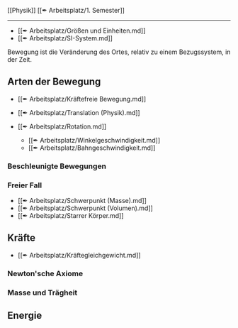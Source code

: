 [[Physik]] [[✒ Arbeitsplatz/1. Semester]]

---

- [[✒ Arbeitsplatz/Größen und Einheiten.md]]
- [[✒ Arbeitsplatz/SI-System.md]]

Bewegung ist die Veränderung des Ortes, relativ zu einem Bezugssystem, in der Zeit.

## Arten der Bewegung

- [[✒ Arbeitsplatz/Kräftefreie Bewegung.md]]

- [[✒ Arbeitsplatz/Translation (Physik).md]]

- [[✒ Arbeitsplatz/Rotation.md]]
	
	- [[✒ Arbeitsplatz/Winkelgeschwindigkeit.md]]
	- [[✒ Arbeitsplatz/Bahngeschwindigkeit.md]]

### Beschleunigte Bewegungen

### Freier Fall

- [[✒ Arbeitsplatz/Schwerpunkt (Masse).md]]
- [[✒ Arbeitsplatz/Schwerpunkt (Volumen).md]]
- [[✒ Arbeitsplatz/Starrer Körper.md]]

## Kräfte

- [[✒ Arbeitsplatz/Kräftegleichgewicht.md]]

### Newton'sche Axiome

### Masse und Trägheit

## Energie